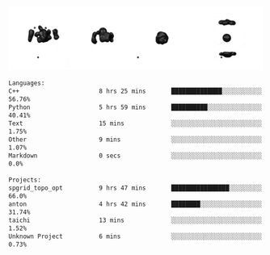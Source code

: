 ![cubes](https://github.com/imsenthur/imsenthur/blob/master/cubes.gif)

<!--START_SECTION:waka-->

```text
Languages: 
C++                      8 hrs 25 mins       ██████████████░░░░░░░░░░░   56.76% 
Python                   5 hrs 59 mins       ██████████░░░░░░░░░░░░░░░   40.41% 
Text                     15 mins             ░░░░░░░░░░░░░░░░░░░░░░░░░   1.75% 
Other                    9 mins              ░░░░░░░░░░░░░░░░░░░░░░░░░   1.07% 
Markdown                 0 secs              ░░░░░░░░░░░░░░░░░░░░░░░░░   0.0%

Projects: 
spgrid_topo_opt          9 hrs 47 mins       ████████████████░░░░░░░░░   66.0% 
anton                    4 hrs 42 mins       ████████░░░░░░░░░░░░░░░░░   31.74% 
taichi                   13 mins             ░░░░░░░░░░░░░░░░░░░░░░░░░   1.52% 
Unknown Project          6 mins              ░░░░░░░░░░░░░░░░░░░░░░░░░   0.73%
```


<!--END_SECTION:waka-->
